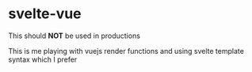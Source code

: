 # svelte-vue
This should **NOT** be used in productions

This is me playing with vuejs render functions and using svelte template syntax which I prefer
